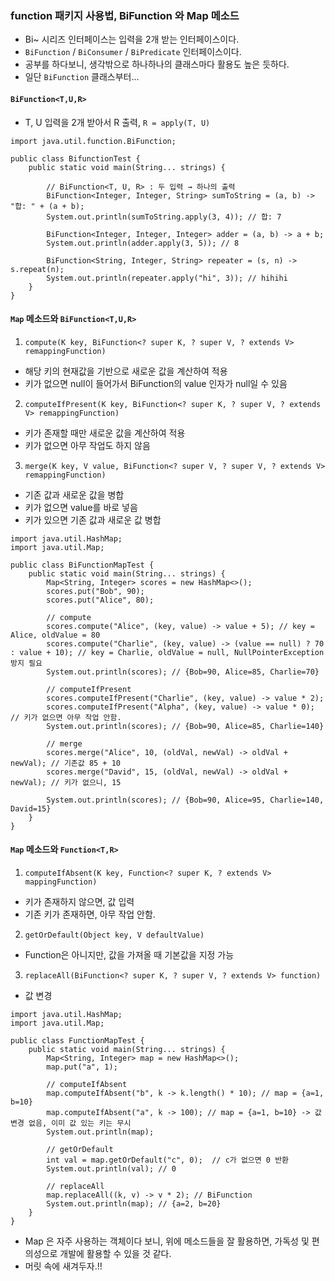 ### function 패키지 사용법, BiFunction 와 Map 메소드
- Bi~ 시리즈 인터페이스는 입력을 2개 받는 인터페이스이다.
- `BiFunction` / `BiConsumer` / `BiPredicate` 인터페이스이다.
- 공부를 하다보니, 생각밖으로 하나하나의 클래스마다 활용도 높은 듯하다.
- 일단 `BiFunction` 클래스부터...

#### `BiFunction<T,U,R>`
- T, U 입력을 2개 받아서 R 출력, `R = apply(T, U)`

```
import java.util.function.BiFunction;

public class BifunctionTest {
    public static void main(String... strings) {

        // BiFunction<T, U, R> : 두 입력 → 하나의 출력
        BiFunction<Integer, Integer, String> sumToString = (a, b) -> "합: " + (a + b);
        System.out.println(sumToString.apply(3, 4)); // 합: 7

        BiFunction<Integer, Integer, Integer> adder = (a, b) -> a + b;
        System.out.println(adder.apply(3, 5)); // 8

        BiFunction<String, Integer, String> repeater = (s, n) -> s.repeat(n);
        System.out.println(repeater.apply("hi", 3)); // hihihi
    }
}
```

#### `Map` 메소드와 `BiFunction<T,U,R>`
1. `compute(K key, BiFunction<? super K, ? super V, ? extends V> remappingFunction)`
- 해당 키의 현재값을 기반으로 새로운 값을 계산하여 적용
- 키가 없으면 null이 들어가서 BiFunction의 value 인자가 null일 수 있음

2. `computeIfPresent(K key, BiFunction<? super K, ? super V, ? extends V> remappingFunction)`
- 키가 존재할 때만 새로운 값을 계산하여 적용
- 키가 없으면 아무 작업도 하지 않음

3. `merge(K key, V value, BiFunction<? super V, ? super V, ? extends V> remappingFunction)`
- 기존 값과 새로운 값을 병합
- 키가 없으면 value를 바로 넣음
- 키가 있으면 기존 값과 새로운 값 병합

```
import java.util.HashMap;
import java.util.Map;

public class BiFunctionMapTest {
    public static void main(String... strings) {
        Map<String, Integer> scores = new HashMap<>();
        scores.put("Bob", 90);
        scores.put("Alice", 80);
        
        // compute
        scores.compute("Alice", (key, value) -> value + 5); // key = Alice, oldValue = 80
        scores.compute("Charlie", (key, value) -> (value == null) ? 70 : value + 10); // key = Charlie, oldValue = null, NullPointerException 방지 필요
        System.out.println(scores); // {Bob=90, Alice=85, Charlie=70}

        // computeIfPresent
        scores.computeIfPresent("Charlie", (key, value) -> value * 2);
        scores.computeIfPresent("Alpha", (key, value) -> value * 0); // 키가 없으면 아무 작업 안함.
        System.out.println(scores); // {Bob=90, Alice=85, Charlie=140}

        // merge
        scores.merge("Alice", 10, (oldVal, newVal) -> oldVal + newVal); // 기존값 85 + 10
        scores.merge("David", 15, (oldVal, newVal) -> oldVal + newVal); // 키가 없으니, 15
        
        System.out.println(scores); // {Bob=90, Alice=95, Charlie=140, David=15}
    }
}
```

#### `Map` 메소드와 `Function<T,R>`
1. `computeIfAbsent(K key, Function<? super K, ? extends V> mappingFunction)`
- 키가 존재하지 않으면, 값 입력
- 기존 키가 존재하면, 아무 작업 안함.

2. `getOrDefault(Object key, V defaultValue)`
- Function은 아니지만, 값을 가져올 때 기본값을 지정 가능

3. `replaceAll(BiFunction<? super K, ? super V, ? extends V> function)`
- 값 변경

```
import java.util.HashMap;
import java.util.Map;

public class FunctionMapTest {
    public static void main(String... strings) {
        Map<String, Integer> map = new HashMap<>();
        map.put("a", 1);

        // computeIfAbsent
        map.computeIfAbsent("b", k -> k.length() * 10); // map = {a=1, b=10}
        map.computeIfAbsent("a", k -> 100); // map = {a=1, b=10} -> 값 변경 없음, 이미 값 있는 키는 무시
        System.out.println(map);

        // getOrDefault
        int val = map.getOrDefault("c", 0);  // c가 없으면 0 반환
        System.out.println(val); // 0

        // replaceAll
        map.replaceAll((k, v) -> v * 2); // BiFunction
        System.out.println(map); // {a=2, b=20}
    }
}
```

- Map 은 자주 사용하는 객체이다 보니, 위에 메소드들을 잘 활용하면, 가독성 및 편의성으로 개발에 활용할 수 있을 것 같다.
- 머릿 속에 새겨두자.!!